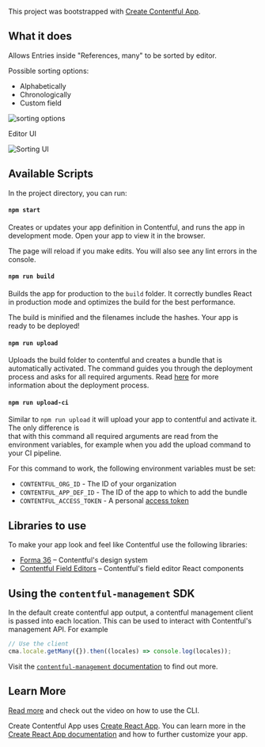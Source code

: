 This project was bootstrapped with [Create Contentful App](https://github.com/contentful/create-contentful-app).

## What it does

Allows Entries inside "References, many" to be sorted by editor.

Possible sorting options:

- Alphabetically
- Chronologically
- Custom field

![sorting options](https://github.com/user-attachments/assets/f7a682a1-e5c1-44d3-8ff6-2a2d17f9d1cd)

Editor UI

![Sorting UI](https://github.com/user-attachments/assets/ee2d0afc-f5cf-453b-a1b8-3c3fafc1f216)

## Available Scripts

In the project directory, you can run:

#### `npm start`

Creates or updates your app definition in Contentful, and runs the app in development mode.
Open your app to view it in the browser.

The page will reload if you make edits.
You will also see any lint errors in the console.

#### `npm run build`

Builds the app for production to the `build` folder.
It correctly bundles React in production mode and optimizes the build for the best performance.

The build is minified and the filenames include the hashes.
Your app is ready to be deployed!

#### `npm run upload`

Uploads the build folder to contentful and creates a bundle that is automatically activated.
The command guides you through the deployment process and asks for all required arguments.
Read [here](https://www.contentful.com/developers/docs/extensibility/app-framework/create-contentful-app/#deploy-with-contentful) for more information about the deployment process.

#### `npm run upload-ci`

Similar to `npm run upload` it will upload your app to contentful and activate it. The only difference is  
that with this command all required arguments are read from the environment variables, for example when you add
the upload command to your CI pipeline.

For this command to work, the following environment variables must be set:

- `CONTENTFUL_ORG_ID` - The ID of your organization
- `CONTENTFUL_APP_DEF_ID` - The ID of the app to which to add the bundle
- `CONTENTFUL_ACCESS_TOKEN` - A personal [access token](https://www.contentful.com/developers/docs/references/content-management-api/#/reference/personal-access-tokens)

## Libraries to use

To make your app look and feel like Contentful use the following libraries:

- [Forma 36](https://f36.contentful.com/) – Contentful's design system
- [Contentful Field Editors](https://www.contentful.com/developers/docs/extensibility/field-editors/) – Contentful's field editor React components

## Using the `contentful-management` SDK

In the default create contentful app output, a contentful management client is
passed into each location. This can be used to interact with Contentful's
management API. For example

```js
// Use the client
cma.locale.getMany({}).then((locales) => console.log(locales));
```

Visit the [`contentful-management` documentation](https://www.contentful.com/developers/docs/extensibility/app-framework/sdk/#using-the-contentful-management-library)
to find out more.

## Learn More

[Read more](https://www.contentful.com/developers/docs/extensibility/app-framework/create-contentful-app/) and check out the video on how to use the CLI.

Create Contentful App uses [Create React App](https://create-react-app.dev/). You can learn more in the [Create React App documentation](https://facebook.github.io/create-react-app/docs/getting-started) and how to further customize your app.
